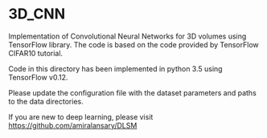 # 3D_CNN
Implementation of Convolutional Neural Networks for 3D volumes using TensorFlow library.
The code is based on the code provided by TensorFlow CIFAR10 tutorial.

Code in this directory has been implemented in python 3.5 using TensorFlow v0.12.

Please update the configuration file with the dataset parameters and paths to the data directories.

If you are new to deep learning, please visit https://github.com/amiralansary/DLSM 




